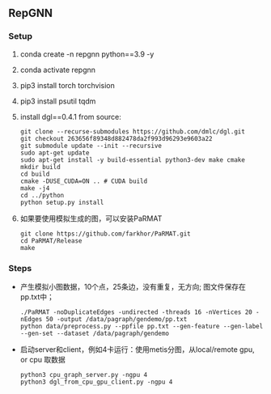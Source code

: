 ## RepGNN

### Setup
1. conda create -n repgnn python==3.9 -y
2. conda activate repgnn
3. pip3 install torch torchvision
4. pip3 install psutil tqdm 

5. install dgl==0.4.1 from source:
    ```
    git clone --recurse-submodules https://github.com/dmlc/dgl.git
    git checkout 263656f89348d882478da2f993d96293e9603a22
    git submodule update --init --recursive
    sudo apt-get update
    sudo apt-get install -y build-essential python3-dev make cmake
    mkdir build
    cd build
    cmake -DUSE_CUDA=ON .. # CUDA build
    make -j4
    cd ../python
    python setup.py install
    ```

6. 如果要使用模拟生成的图，可以安装PaRMAT
    ```
    git clone https://github.com/farkhor/PaRMAT.git
    cd PaRMAT/Release
    make
    ```

### Steps
+ 产生模拟小图数据，10个点，25条边，没有重复，无方向; 图文件保存在pp.txt中；
    ```
    ./PaRMAT -noDuplicateEdges -undirected -threads 16 -nVertices 20 -nEdges 50 -output /data/pagraph/gendemo/pp.txt
    python data/preprocess.py --ppfile pp.txt --gen-feature --gen-label --gen-set --dataset /data/pagraph/gendemo
    ```
+ 启动server和client，例如4卡运行：使用metis分图，从local/remote gpu, or cpu 取数据
  ```
  python3 cpu_graph_server.py -ngpu 4
  python3 dgl_from_cpu_gpu_client.py -ngpu 4
  ```
